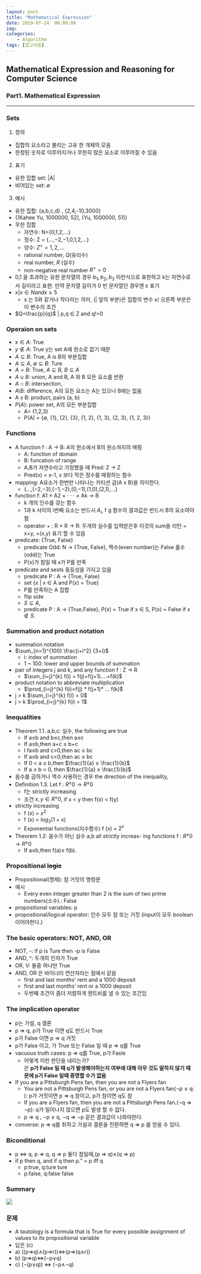 ```yaml
---
layout: post
title: "Mathematical Expression"
date: 2019-07-24  00:00:00
img:
categories:
    - Algorithm
tags: [알고리즘]
---
```


## Mathematical Expression and Reasoning for Computer Science 

### Part1. Mathematical Expression

---
### Sets
1. 정의
- 집합의 요소라고 불리는 고유 한 개체의 모음
- 한정된 숫자로 이루어지거나 무한히 많은 요소로 이루어질 수 있음 

2. 표기
- 유한 집합 set: |A|
- 비어있는 set: ∅

3. 예시 
- 유한 집합: {a,b,c,d} , {2,4,-10,3000}
- {(Kahee Yu, 1000000, 52), (Yu, 1000000, 51)}
- 무한 집합
    - 자연수: N={0,1,2,...}
    - 정수: Z = {...,−2,−1,0,1,2,...}
    - 양수: $Z^+ = {1, 2, . . .}$
    - rational number, $Q$(유리수)   
    - real number, $R$ (실수)
    - non-negative real number $R^>=0$
- 0,1 을 초과하는 유한 문자열의 경우 $b_1, b_2, b_3$ 이런식으로 표한하고 k는 자연수로서 길이라고 표현. 만약 문자열 길이가 0 빈 문자열인 경우엔 ε 표기
- ${x | x ∈ N and x ≥ 5}$
    - x 는 5와 같거나 작다라는 의미, (| 앞의 부분)은 집합의 변수 x/ 오른쪽 부분은이 변수의 조건
-  $Q=\frac{p}{q}$ | p,q ∈ Z  and q!=0

### Operaion on sets
- $x \in A$: True
- $y \notin A$:  True y는 set A에 원소로 없기 때문
- $A \subseteq B$: True, A is B의 부분집합
- $A \subseteq A$, $∅ \subseteq B$: Ture
- $A=B$: True, $A \subseteq B$, $B \subseteq A$
- $A \cup B$: union, A and B, A 와 B 모든 요소를 반환
- $A \cap B$: intersection,
- A\B: difference, A의 모든 요소는 A는 있으나 B에는 없음
- A x B: product, pairs (a, b)
- $P(A)$: power set, A의 모든 부분집합
    - A= {1,2,3}
    - P(A) = {∅, {1}, {2}, {3}, {1, 2}, {1, 3}, {2, 3}, {1, 2, 3}}

### Functions
- A function f : A → B: A의 원소에서 B의 원소까지의 매핑
    - A: function of domain
    - B: funcation of range 
    - A,B가 자연수라고 가정했을 때 Pred: Z → Z
    - Pred(x) = x-1, x 보다 작은 정수를 매핑하는 함수 
- mapping: A요소가 한번만 나타나는 카티션 곱(A x B)을 의미한다. 
    - {...,(−2,−3),(−1,−2),(0,−1),(1,0),(2,1),...}
- function f: A1 × A2 × · · · × Ak → B 
    - k 개의 인수를 갖는 함수
    - 1과 k 사이의 i번째 요소는 반드시 $A_{i}$, f g 함수의 결과값은 반드시 B의 요소여야함
    - operator + : R × R → R: 두개의 실수를 입력받은후 이것의 sum을 리턴
    = x+y, +(x,y) 표기 할 수 있음 
- predicate: {True, False}
    - predicate Odd: N → {True, False}, 짝수(even number)는 False 홀수(odd)는 True 
    -  P(x)가 참일 때 x가 P를 만족
- predicate and sests 동등성을 가지고 있음 
    -  predicate P : A → {True, False}
    - set {x | x ∈ A and P(x) = True}
    - P를 만족하는 A 집합
    - flip side
    - $S \subseteq A$,  
    - predicate P : A → {True,False}, 
    P(x) = True if x ∈ S, 
    P(x) = False if $x \notin S$.

### Summation and product notation 
- summation notation
- $\sum_{n=1}^{100} \frac{i+i^2} {3+i}$
    - i: index of summation 
    - 1 ~ 100: lower and upper bounds of summation
- pair of integers j and k, and any function f : Z → R
    - $\sum_{i=j}^{k} f(i) = f(j)+f(j+1)....+f(k)$
- product notation to abbreviate multiplication
    - $\prod_{i=j}^{k} f(i)=f(j) * f(j+1)* ... f(k)$
- j > k $\sum_{i=j}^{k} f(i) = 0$
- j > k  $\prod_{i=j}^{k} f(i) = 1$

### Inequalities
- Theorem 1.1. a,b,c: 실수, the following are true
    - If a≤b and b≤c,then a≤c 
    - If a≤b,then a+c ≤ b+c
    - I fa≤b and c>0,then ac ≤ bc
    - If a≤b and c<0,then ac ≥ bc
    - If 0 < a ≤ b,then $\frac{1}{a} ≥ \frac{1}{b}$
    - If a ≤ b < 0, then $\frac{1}{a}  ≥ \frac{1}{b}$
- 음수를 곱하거나 역수 사용하는 경우 the direction of the inequality, 
- Definition 1.3. Let f : $R^≥0 → R^≥0$ 
    - f는  strictly increasing 
    - 조건 $x,y \in {R^≥0}$, if x < y then f(x) < f(y)
- strictly increasing
    - f (x) = $x^2$ 
    - f (x) = $log_3(1+x)$
    - Exponential functions(지수함수) f (x) = $2^x$
- Theorem 1.2: 음수가 아닌 실수 a,b  all strictly increas- ing functions f : $R^≥0 → R^≥0$ 
    - If a≤b,then f(a)≤ f(b).

### Propositional ~~logic~~
- Propositional(명제): 참 거짓의 명령문 
- 예시
    - Every even integer greater than 2 is the sum of two prime numbers(소수).: False
- propositional variables: p
- propositional/logical operator: 인수 모두 참 또는 거짓 (input이 모두 boolean 이어야한다.)

### The basic operators: NOT, AND, OR
- NOT, -: if p is Ture then -p is False
- AND, ^: 두개의 인자가 True
- OR, V: 둘중 하나만 True
- AND, OR 은 바이너리 연산자라는 점에서 같음
    - first and last months’ rent and a 1000 deposit
    - first and last months’ rent or a 1000 deposit
    - 두번째 조건이 좀더 저렴하게 렌트비를 낼 수 있는 조건임

### The implication operator
- p는 가설, q 결론 
- p ⇒ q, p가 True 이면 q도 반드시 True
- p가 False 이면 p ⇒ q 거짓
- p가 False 이고,  가 True 또는 False 일 때 p ⇒ q를 True
- vacuous truth cases: p ⇒ q를 True, p가 Fasle
    - 어떻게 이런 판단을 내리는가?
    <br> 은 **p가 False 일 때 q가 발생해야하는지 여부에 대해 아무 것도 말하지 않기 때문에 p가 False 일때 증명할 수가 없음**
- If you are a Pittsburgh Pens fan, then you are not a Flyers fan
    - You are not a Pittsburgh Pens fan, or you are not a Flyers fan(¬p ∨ q: ): p가 거짓이면 p ⇒ q 참이고, p가 참이면 q도 참
    - If you are a Flyers fan, then you are not a Pittsburgh Pens fan.(¬q ⇒ ¬p): q가 일어나지 않으면 p도 발생 할 수 없다.
    - p ⇒ q , ¬p ∨ q, ¬q ⇒ ¬p 같은 결과값이 나와야한다.
- converse: p ⇒ q를 취하고 가설과 결론을 전환하면 q ⇒ p 를 얻을 수 있다. 

### Biconditional
- p ⇔ q, p ⇒ q, q ⇒ p 둘다 참일때,(p ⇒ q)∧(q ⇒ p)
- if p then q, and if q then p.” = p iff q
    - p:true, q:ture ture
    - p:false, q:false false 

### Summary
<img src="{{site.url}}/assets/post_img/190725_1.png">

### 문제
- A tautology is a formula that is True for every possible assignment of values to its propositional variable 
- 답은 (c)
- a) ((p⇒q)∧(p⇒r))⇔(p⇒(q∧r))
- b) (p⇒q)⇔(¬p∨q)
- c) (¬(p∨q)) ⇔ (¬p∧¬q)